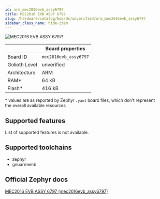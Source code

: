 ```yaml
---
id: arm_mec2016evb_assy6797
title: MEC2016 EVB ASSY 6797
slug: /hardware/catalog/boards/unverified/arm_mec2016evb_assy6797
sidebar_class_name: hide-item
---
```


[//]: # (This is an auto-generated file, do not edit! Changes to it will be lost upon re-generation)

![MEC2016 EVB ASSY 6797!](/img/boards/arm/mec2016evb_assy6797.jpg "MEC2016 EVB ASSY 6797")

|                | Board properties     |
| -------------  | -------------------- |
| Board ID       | `mec2016evb_assy6797` |
| Golioth Level  | unverified       |
| Architecture   | ARM |
| RAM*           | 64 kB |
| Flash*         | 416 kB |

\* values are as reported by Zephyr `.yaml` board files, which don't represent the overall available resources



## Supported features

List of supported features is not available.

## Supported toolchains

* zephyr
* gnuarmemb

## Official Zephyr docs

[MEC2016 EVB ASSY 6797 (mec2016evb_assy6797)](https://docs.zephyrproject.org/latest/boards/arm/mec2016evb_assy6797/doc/index.html)
